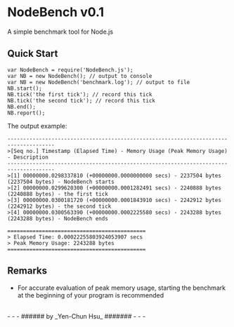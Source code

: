 NodeBench v0.1
==============

A simple benchmark tool for Node.js

Quick Start
-----------

    var NodeBench = require('NodeBench.js');
    var NB = new NodeBench(); // output to console
    var NB = new NodeBench('benchmark.log'); // output to file
    NB.start();
    NB.tick('the first tick'); // record this tick
    NB.tick('the second tick'); // record this tick
    NB.end();
    NB.report();


The output example:

    -------------------------------------------------------------------------------------
    >[Seq no.] Timestamp (Elapsed Time) - Memory Usage (Peak Memory Usage) - Description
    -------------------------------------------------------------------------------------
    >[1] 00000000.0298337810 (+00000000.0000000000 secs) - 2237504 bytes (2237504 bytes) - NodeBench starts
    >[2] 00000000.0299620300 (+00000000.0001282491 secs) - 2240888 bytes (2240888 bytes) - the first tick
    >[3] 00000000.0300181720 (+00000000.0001843910 secs) - 2242912 bytes (2242912 bytes) - the second tick
    >[4] 00000000.0300563390 (+00000000.0002225580 secs) - 2243288 bytes (2243288 bytes) - NodeBench ends

    ============================================
    > Elapsed Time: 0.00022255803924053907 secs
    > Peak Memory Usage: 2243288 bytes
    ============================================

Remarks
-------

* For accurate evaluation of peak memory usage, starting the benchmark at the beginning of your program is recommended

<br />
- - -
###### by _Yen-Chun Hsu_ #######
- - -
